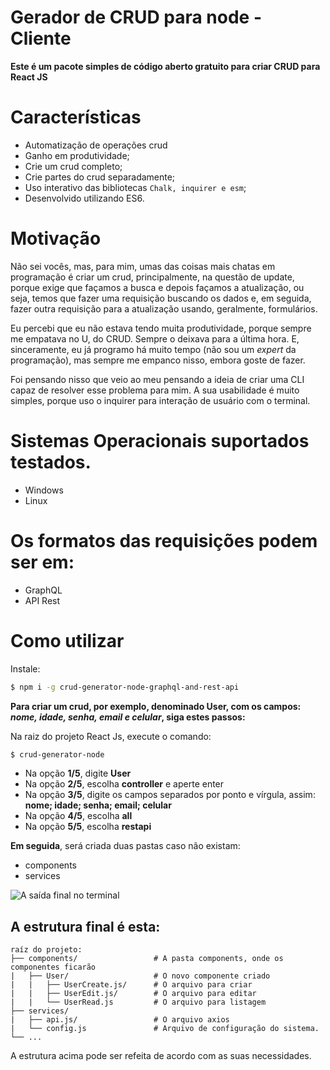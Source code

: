 # __Gerador de CRUD para node - Cliente__

__Este é um pacote simples de código aberto gratuito para criar CRUD para React JS__

# Características
- Automatização de operações crud
- Ganho em produtividade;
- Crie um crud completo;
- Crie partes do crud separadamente;
- Uso interativo das bibliotecas `Chalk, inquirer e esm`;
- Desenvolvido utilizando ES6.

# Motivação
Não sei vocês, mas, para mim, umas das coisas mais chatas em programação é criar um crud, principalmente, na questão de update, porque exige que façamos a busca e depois façamos a atualização, ou seja, temos que fazer uma requisição buscando os dados e, em seguida, fazer outra requisição para a atualização usando, geralmente, formulários.

Eu percebi que eu não estava tendo muita produtividade, porque sempre me empatava no U, do CRUD. Sempre o deixava para a última hora. E, sinceramente, eu já programo há muito tempo (não sou um *expert* da programação), mas sempre me empanco nisso, embora goste de fazer.

Foi pensando nisso que veio ao meu pensando a ideia de criar uma CLI capaz de resolver esse problema para mim. A sua usabilidade é muito simples, porque uso o inquirer para interação de usuário com o terminal. 

# Sistemas Operacionais suportados testados.
- Windows
- Linux

# Os formatos das requisições podem ser em:
 - GraphQL
 - API Rest

# Como utilizar

Instale:

```sh
$ npm i -g crud-generator-node-graphql-and-rest-api
```

__Para criar um crud, por exemplo, denominado User, com os campos: *nome, idade, senha, email e celular*, siga estes passos:__

Na raiz do projeto React Js, execute o comando:

```sh
$ crud-generator-node
```

- Na opção __1/5__, digite __User__
- Na opção __2/5__, escolha __controller__ e aperte enter
- Na opção __3/5__, digite os campos separados por ponto e vírgula, assim: __nome; idade; senha; email; celular__
- Na opção __4/5__, escolha __all__
- Na opção __5/5__, escolha __restapi__

__Em seguida__, será criada duas pastas caso não existam:
- components
- services

![A saída final no terminal](https://github.com/TaffarelXavier/crud-generator-node-graphql-and-rest-api/raw/master/assets/crud-generator-node.png)

## A estrutura final é esta:


```
raíz do projeto:
├── components/                 # A pasta components, onde os componentes ficarão
|   ├── User/                   # O novo componente criado
|   |   ├── UserCreate.js/      # O arquivo para criar
|   |   ├── UserEdit.js/        # O arquivo para editar
|   |   └── UserRead.js         # O arquivo para listagem
├── services/ 
|   ├── api.js/                 # O arquivo axios
|   └── config.js               # Arquivo de configuração do sistema.
└── ...
```

A estrutura acima pode ser refeita de acordo com as suas necessidades.
